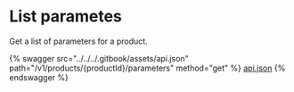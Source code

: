 # List parametes

Get a list of parameters for a product.

{% swagger src="../../../.gitbook/assets/api.json" path="/v1/products/{productId}/parameters" method="get" %}
[api.json](../../../.gitbook/assets/api.json)
{% endswagger %}
